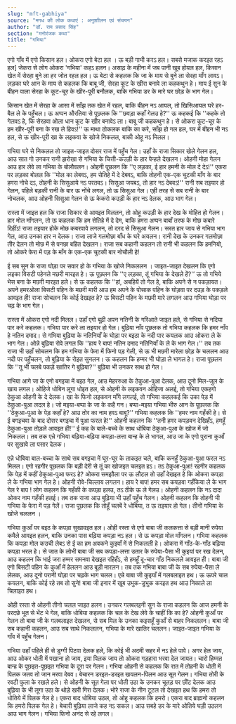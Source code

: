 ```yaml
---
slug: "mft-gabhiya"
source: "मगध की लोक कथाएं : अनुशाीलन एवं संचयन"
author: "डॉ. राम प्रसाद सिंह"
section: "मनोरंजक कथा"
title: "गभिया"
---
```

एगो गाँव में एगो किसान हल। ओकरा एगो बेटा हल । ऊ बड़ी गाभी करऽ हल। सबसे मजाक करइत रहऽ हल] जेकरा से लोग ओकरा 'गभिया' कहऽ हलन। असाढ़ के महीना में जब पानी खूब होयल हल, किसान खेत में सेरहा बुने ला हर जोत रहल हल। ऊ बेटा से कहलक कि जा के माय से बुने ला सेरहा माँग लावऽ। लड़का घरे आन के माय से कहलक कि बाबू जी, सेरहा कूट के खीरा बनावे ला कहकथुन हे। माय ई सुन के बीहन वाला सेरहा के कूट-चूर के खीर-पूरी बनौलक, बाकि गभिया डर के मारे घर छोड़ के भाग गेल। 

किसान खेत में सेरहा के आसा में साँझ तक खेत में रहल, बाकि बीहन नऽ आयल, तो खिसिआयल घरे हर-बैल ले के पहुँचल। ऊ अप्पन औरतिया से पूछलक कि ''छवड़ा कहाँ गेलउ हे?'' ऊ कहकई कि ''कहके तो गेलवऽ हे, कि सेरहवा ओला धान कूट के खीर बनावेऽ ला। बाबू जी कहकथुन हे। से ओकरा कूट-चूर के हम खीर-पूरी बना के रख ले हिवऽ!'' ऊ माथा ठोकलक बाकि का करे, साँझ हो गल हल, घर में बीहन भी नऽ हल, से ऊ खीर-पूरी खा के लइकवा के खोजे निकलल, बाकी ओहू नऽ मिलल। 
 
गभिया घरे से निकलल तो जाइत-जाइत दोसर राज में पहुँच गेल। उहाँ के राजा सिकार खेले गेलन हल, आउ सात गो उनकर रानी झरोखा से गभिया के चित्ती-कउड़ी के हार पेन्हले देखलन। ओहनी मोहा गेलन आउ हार लेवे ला गभिया के बोलौवलन। ओहनी पूछलन कि ''ए लड़का, ई हार हमनी के मोल दे देऽ!'' एकरा पर लड़का बोलल कि ''मोल का लेबवऽ, हम सेतिहे में दे देबवऽ, बाकि तोहनी एक-एक चुटकी माँग के बार हमरा नोचे दऽ, तोहनी के सिसुआये नऽ परतवऽ। सिसुआ जयबऽ, तो हार नऽ देबवऽ!'' रानी सब तइयार हो गेलन, पहिले बड़की रानी के बार ऊ नोंचे लगल, तो ऊ सिसुआ गेल। एही तरह से सब रानी के बार नोचलक, आउ ओहनी सिसुआ गेलन से ऊ केकरो कउड़ी के हार नऽ देलक, आउ भाग गेल। 

रास्ता में जाइत हल कि राजा सिकार से आवइत मिललन, तो ओहू कउड़ी के हार देख के मोहित हो गेलन। हार मोल माँगलन, तो ऊ कहलक कि हम सेतिहे में दे देम, बाकि हमरा अप्पन बाबाँ तरफ के मोछ कबारे दिहींऽ! राजा तइयार होके मोछ कबरवावे लगलन, तो दरद से सिसुआ गेलन। सरत हार जाय से गभिया भाग गेल, आउ उनका हार न देलक। राजा लाजे गलमोछा बाँध के घरे अयलन। रानी देख के उनकर गलमोछा तीर देलन तो मोछ में से पनछा बहित देखलन। राजा सब कहानी कहलन तो रानी भी कहलन कि हमनियो, तो ओकरे फेरा में पड़ के माँग के एक-एक चुटकी बार नोचौली हे! 

ई सब सुन के राजा घोड़ा पर सवार हो के गभिया के खोजे निकललन । जाइत-जाइत देखलन कि एगो लइका विसटी पहेनले मछरी मारइत हे। ऊ पूछलन कि ''ए लड़का, तूं गभिया के देखले हें?'’ ऊ तो गभिये भेस बना के मछरी मारइत हले। से ऊ कहलक कि ''हां, अबहियें तो गेल हे, बाकि अपने से न पकड़ायत। अपने हमरओला बिसटी पहिन के मछरी मारी आउ हम अपने के पोसाक पहिन के घोड़वा पर दउड़ के पकड़ले आवइत ही! राजा सोचलन कि कोई देखइत हे? ऊ बिसटी पहिन के मछरी मारे लगलन आउ गभिया घोड़ा पर चढ़ के भाग गेल। 

रास्ता में ओकरा एगो नदी मिलल। उहाँ एगो बूढ़ी अपन नतिनी के गरिआते जाइत हले, से गभिया से नदिया पार करे कहलक। गभिया पार करे ला तइयार हो गेल। बुढ़िया नाँव पूछलक तो गभिया कहलक कि हमर नाँव हे नतिन दमाद। से गभिया बुढ़िया के नतिनियाँ के घोड़ा पर बइठा के नदी पार कयलक आउ ओकरा ले के भाग गेल। ओन्ने बुढ़िया रोवे लगल कि ''हाय रे बाप! नतिन दमाद नतिनियाँ के ले के भाग गेल।'' तब तक राजा भी उहाँ सोचलन कि हम गभिया के फेरा में फिनो पड़ गेली, से ऊ भी मछरी मारेला छोड़ के चललन आउ नदी पर पहुँचलन, तो बुढ़िया के रोइत सुनलन। ऊ कहलन कि हम्मर भी घोड़ा ले भागल हे। राजा पूछलन कि ''तू भी चलबे पकड़े खातिर गे बुढ़िया?'' बुढ़िया भी उनकर साथ हो गेल। 

गभिया आगे जा के एगो बगइचा में बइठ गेल, आउ मेहररुआ के ठेकुआ-पुआ देलक, आउ दूनो मिल-जुल के खाय लगल। ओहिजे धोबिन लूगा धोइत हल, से ओहनी के लइकवन ओहिजा अलई, तो गभिया एकहगो ठेकुआ ओहनी के दे देलक। खा के फिनो लइकवन माँगे लगलई, तो गभिया कहलकई कि उका पेड़ में ठेकुआ-पुआ लदल हे। जो मइया-बप्पा के जा के कहै गन। बप्पा-मइया गभिया भीरु आन के पूछलक कि ''ठेकुआ-पुआ के पेड़ कहाँ हे? आउ तोर का नाम हवऽ बाबू?'’ गभिया कहलक कि ''हमर नाम गहँकी हे। से ई बगइचवा के बाद दोसर बगइचा में पुआ फरल हे!'' ओहनी कहलन कि ''तनी हमर कपड़वन देखिहँऽ, हमहूँ ठेकुआ-पुआ तोड़ले आवइत ही!'' ई कह के बाले-बच्चे के साथ धोबिया ठेकुआ-पुआ के खोज में जो निकलल। तब तक एन्ने गभिया बढ़िया-बढ़िया कपड़ा-लत्ता बान्ह के ले भागल, आउ जा के एगो पुराना कुआँ पर सुखावे ला पसार देलक।
 
एन्ने धोबिया बाल-बच्चा के साथे सब बगइचा में घूर-घूर के ताकइत चले, बाकि कनहुँ ठेकुआ-पुआ फरल नऽ मिलल। एगो रहगीर पूछलक कि बड़ी देरी से तूं का खोजइत चलइत हऽ। तऽ ठेकुआ-पुआ! रहगीर कहलक कि पेड़ में कहीं ठेकुआ-पुआ फरऽ हे? ओकरा समझौला पर ऊ लौटल तो उहाँ देखइत हे कि ओकरा कपड़ा ले के गभिया भाग गेल हे। ओहनी रोवे-चिल्लाय लगलन। हाय रे बाप! हमर सब कपड़वा गहँकिया ले के भाग गेल रे बाप ! लोग कहलन कि गहँकी के कपड़ा हलउ, तऽ ठीके ऊ ले गेलउ। ओहनी कहलन कि नऽ दादा ओकर नाम गहँकी हलई। तब तक राजा आउ बुढ़िया भी उहाँ पहुँच गेलन। ओहनी कहलन कि तोहनी भी गभिया के फेरा में पड़ गेलें। राजा पूछलक कि तोहूँ चलबें रे धोबिया, त ऊ तइयार हो गेल। तीनों गभिया के खोजे चललन । 

गभिया कुआँ पर बइठ के कपड़ा सुखावइत हल। ओही रस्ता से एगो बाबा जी कलकत्ता से बड़ी मानी रुपेया कमैले आवइत हलन, बाकि उनका पास बढ़िया कपड़ा नऽ हल। से ऊ कपड़ा मोल माँगलन। गभिया कहलक कि कपड़ा मोल कउची लेबऽ से ई का हम अवकने कुइवाँ में से निकलली हे। ओकरा में गाँठ-के-गाँठ बढ़िया कपड़ा भरल हे। से जात के लोभी बाबा जी सब कपड़ा-लत्ता उतार के रुपेया-पैसा भी कुइयां पर रख देलन, आउ कहलन कि भाई जरा हम्मर समनवा देखइत रहिहँऽ, से हमहूँ दू-चार गाँठ निकलले आवइत ही। बाबा जी एगो बिसटी पहिन के कुआँ में हेललन आउ बूड़ी मारलन। तब तक गभिया बाबा जी के सब रुपेया-पैसा ले लेलक, आउ दूनो परानी घोड़ा पर चढ़के भाग चलल। एन्ने बाबा जी कुइयाँ में गलबलाइत हथ। ऊ ऊपरे चाल कयलन, बाकि कोई रहे तब तो सुने! बाबा जी इनार में खूब उभुक-डुभुक करइत हथ आउ निकाले ला चिलाइत हथ। 

ओही रस्ता से ओहनी तीनो चलल जाइत हलन। उनकर गलबलइनी सुन के राजा कहलन कि आज हमनी के परदछे भूत से भेंट भे गेल, बाकि धोबिया कहलक कि चल के देख लेवे के चाहीं कि का हे? ओहनी कुआँ पर गेलन तो बाबा जी के गलबलाइत देखलन, से सब मिल के उनका कइसहूँ कुआँ से बाहर निकललन। बाबा जी सब कहानी कहलन, आउ सब साथे निकललन, गभिया के मारे खातिर चललन। जाइत-जाइत गभिया के गाँव में पहुँच गेलन। 

गभिया उहाँ पहिले ही से डुग्गी पिटवा देलक हले, कि कोई भी अदमी सहर में नऽ हेले पावे। अगर हेल जाय, आउ ओकर धोती में पखाना हो जाय, इया पिलक जाय तो ओकरा गड़हारा भरवा देल जायत। चारो हिम्मत बान्ह के पूछइत-पूछइत गभिया के दूरा पर गेलन। गभिया ओहनी से कहलक कि रात में तोहनी के धोती में पिलक जतव तो जान मरवा देबव। बेचारन डरइत-डरइत खयलन-पिलन आउ सूत गेलन। गभिया तोरी के रवटी फुला के रखले हले। से ओहनी के सूत गेला पर धोती उठा के उनकर चूतड़ पर छींट देलक आउ बुढ़िया के भी लूगा उठा के थोड़े खरी गिरा देलक। भोरे राजा के नीन टूटल तो देखइत हथ कि हमरा तो धोतिये में पिलक गेल हे। एकरा बाद धोबिया उठल, तो ओहू कहलक कि हमरो। एकरा बाद ब्राह्मनो कहलन कि हमरो पिलक गेल हे। बेचारी बुढ़िया लाजे कह नऽ सकल। आउ सबहे डर के मारे ओतिये घड़ी उठलन आउ भाग गेलन। गभिया फिनो अनंद से रहे लगल। 
